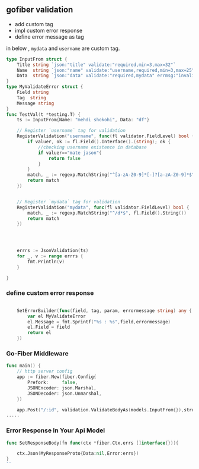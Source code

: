 ## gofiber validation
* add custom tag 
* impl custom error response
* define error message as tag 
  
in below , `mydata` and `username` are custom tag.
```go
type InputFrom struct {
	Title string `json:"title" validate:"required,min=3,max=32"`
	Name  string `json:"name" validate:"username,required,min=3,max=25" errmsg:"invalid username"`
	Data  string `json:"data" validate:"required,mydata" errmsg:"invalid data"`
}
type MyValidateError struct {
	Field string
	Tag  string
	Message string
}
func TestVal(t *testing.T) {
	ts := InputFrom{Name: "mehdi shokohi", Data: "df"}

    // Register `username` tag for validation
	RegisterValidation("username", func(fl validator.FieldLevel) bool {
		if valuer, ok := fl.Field().Interface().(string); ok {
			//checking username existence in database
			if valuer=="mate jason"{
				return false
			}
		}
		match, _ := regexp.MatchString("^[a-zA-Z0-9]*[-]?[a-zA-Z0-9]*$", fl.Field().String())
		return match
	})


    // Register `mydata` tag for validation
	RegisterValidation("mydata", func(fl validator.FieldLevel) bool {
		match, _ := regexp.MatchString("^/d*$", fl.Field().String())
		return match
	})

	


	errrs := JsonValidation(ts)
	for _, v := range errrs {
		fmt.Println(v)
	}

}


```


### define custom error response

```go

	SetErrorBuilder(func(field, tag, param, errormessage string) any {
		var el MyValidateError
		el.Message = fmt.Sprintf("%s : %s",field,errormessage)
		el.Field = field
		return el
	})

```

### Go-Fiber Middleware

```go
func main() {
	// http server config
	app := fiber.New(fiber.Config{
		Prefork:     false,
		JSONEncoder: json.Marshal,
		JSONDecoder: json.Unmarshal,
	})

	app.Post("/:id", validation.ValidateBodyAs(models.InputFrom{}),structureForms)
.....
```
### Error Response In Your Api Model

```go
func SetResponseBody(fn func(ctx *fiber.Ctx,errs []interface{})){

    ctx.Json(MyResponseProto{Data:nil,Error:errs})
}
``